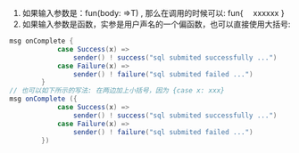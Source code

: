 1. 如果输入参数是：fun(body: =>T) , 那么在调用的时候可以: 
fun{ 
&ensp;&ensp;xxxxxx
}
2. 如果输入参数是函数，实参是用户声名的一个偏函数，也可以直接使用大括号:
```scala
msg onComplete {
            case Success(x) =>
                sender() ! success("sql submited successfully ...")
            case Failure(x) =>
                sender() ! failure("sql submited failed ...")
        }
// 也可以如下所示的写法: 在两边加上小括号，因为 {case x: xxx}
msg onComplete ({
            case Success(x) =>
                sender() ! success("sql submited successfully ...")
            case Failure(x) =>
                sender() ! failure("sql submited failed ...")
        })
```